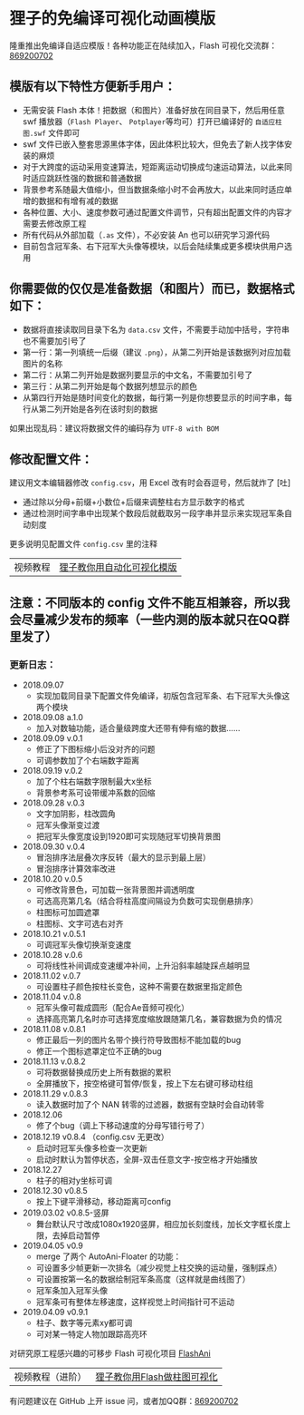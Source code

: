 # 狸子的免编译可视化动画模版

隆重推出免编译自适应模版！各种功能正在陆续加入，Flash 可视化交流群：[869200702](http://qm.qq.com/cgi-bin/qm/qr?k=hgiuHM_boX1FmYgsztfpt1Bmw8r7TOcE )


## 模版有以下特性方便新手用户：

- 无需安装 Flash 本体！把数据（和图片）准备好放在同目录下，然后用任意 swf 播放器（`Flash Player`、 `Potplayer`等均可）打开已编译好的 `自适应柱图.swf` 文件即可
- swf 文件已嵌入整套思源黑体字体，因此体积比较大，但免去了新人找字体安装的麻烦
- 对于大跨度的运动采用变速算法，短距离运动切换成匀速运动算法，以此来同时适应跳跃性强的数据和普通数据
- 背景参考系随最大值缩小，但当数据条缩小时不会再放大，以此来同时适应单增的数据和有增有减的数据
- 各种位置、大小、速度参数可通过配置文件调节，只有超出配置文件的内容才需要去修改原工程
- 所有代码从外部加载（`.as` 文件），不必安装 An 也可以研究学习源代码
- 目前包含冠军条、右下冠军大头像等模块，以后会陆续集成更多模块供用户选用


## 你需要做的仅仅是准备数据（和图片）而已，数据格式如下：

- 数据将直接读取同目录下名为 `data.csv` 文件，不需要手动加中括号，字符串也不需要加引号了
- 第一行：第一列填统一后缀（建议 `.png`），从第二列开始是该数据列对应加载图片的名称
- 第二行：从第二列开始是数据列要显示的中文名，不需要加引号了
- 第三行：从第二列开始是每个数据列想显示的颜色
- 从第四行开始是随时间变化的数据，每行第一列是你想要显示的时间字串，每行从第二列开始是各列在该时刻的数据

如果出现乱码：建议将数据文件的编码存为 `UTF-8 with BOM`



## 修改配置文件：

建议用文本编辑器修改 `config.csv`，用 Excel 改有时会吞逗号，然后就炸了 [吐]

- 通过除以分母+前缀+小数位+后缀来调整柱右方显示数字的格式
- 通过检测时间字串中出现某个数段后就截取另一段字串并显示来实现冠军条自动刻度

更多说明见配置文件 `config.csv` 里的注释


<table>
  <tr>
    <td>视频教程</td>
    <td><a href="https://www.bilibili.com/video/av31363620">狸子教你用自动化可视化模版</a></td>
  </tr>
</table>

## 注意：不同版本的 config 文件不能互相兼容，所以我会尽量减少发布的频率（一些内测的版本就只在QQ群里发了）

### 更新日志：

- 2018.09.07
  - 实现加载同目录下配置文件免编译，初版包含冠军条、右下冠军大头像这两个模块
- 2018.09.08 a.1.0
  - 加入对数轴功能，适合量级跨度大还带有伸有缩的数据……
- 2018.09.09 v.0.1
  - 修正了下图标缩小后没对齐的问题
  - 可调参数加了个右端数字距离
- 2018.09.19 v.0.2
  - 加了个柱右端数字限制最大x坐标
  - 背景参考系可设带缓冲系数的回缩
- 2018.09.28 v.0.3
  - 文字加阴影，柱改圆角
  - 冠军头像渐变过渡
  - 把冠军头像宽度设到1920即可实现随冠军切换背景图
- 2018.09.30 v.0.4
  - 冒泡排序法层叠次序反转（最大的显示到最上层）
  - 冒泡排序计算效率改进
- 2018.10.20 v.0.5
  - 可修改背景色，可加载一张背景图并调透明度
  - 可选高亮第几名（结合将柱高度间隔设为负数可实现倒悬排序）
  - 柱图标可加圆遮罩
  - 柱图标、文字可选右对齐
- 2018.10.21 v.0.5.1
  - 可调冠军头像切换渐变速度
- 2018.10.28 v.0.6
  - 可将线性补间调成变速缓冲补间，上升沿斜率越陡踩点越明显
- 2018.11.02 v.0.7
  - 可设置柱子颜色按柱长变色，这种不需要在数据里指定颜色
- 2018.11.04 v.0.8
  - 冠军头像可裁成圆形（配合Ae音频可视化）
  - 选择高亮第几名时亦可选择宽度缩放跟随第几名，兼容数据为负的情况
- 2018.11.08 v.0.8.1
  - 修正最后一列的图片名带个换行符导致图标不能加载的bug
  - 修正一个图标遮罩定位不正确的bug
- 2018.11.13 v.0.8.2
  - 可将数据替换成历史上所有数据的累积
  - 全屏播放下，按空格键可暂停/恢复，按上下左右键可移动柱组
- 2018.11.29 v.0.8.3
  - 读入数据时加了个 NAN 转零的过滤器，数据有空缺时会自动转零
- 2018.12.06
  - 修了个bug（调上下移动速度的分母写错行号了）
- 2018.12.19 v0.8.4 （config.csv 无更改）
  - 启动时冠军头像多检查一次更新
  - 启动时默认为暂停状态，全屏-双击任意文字-按空格才开始播放
- 2018.12.27
  - 柱子的相对y坐标可调
- 2018.12.30 v0.8.5
  - 按上下键平滑移动，移动距离可config
- 2019.03.02 v0.8.5-竖屏
  - 舞台默认尺寸改成1080x1920竖屏，相应加长刻度线，加长文字框长度上限，去掉启动暂停
- 2019.04.05 v0.9
  - merge 了两个 AutoAni-Floater 的功能：
  - 可设置多少帧更新一次排名（减少视觉上柱交换的运动量，强制踩点）
  - 可设置按第一名的数据绘制冠军条高度（这样就是曲线图了）
  - 冠军条加入冠军头像
  - 冠军条可有整体左移速度，这样视觉上时间指针可不运动
- 2019.04.09 v0.9.1
  - 柱子、数字等元素xy都可调
  - 可对某一特定人物加跟踪高亮环



对研究原工程感兴趣的可移步 Flash 可视化项目 [FlashAni](https://github.com/LePtC/FlashAni)


<table>
  <tr>
    <td>视频教程（进阶）</td>
    <td><a href="https://www.bilibili.com/video/av29577482">狸子教你用Flash做柱图可视化</a></td>
  </tr>
</table>


有问题建议在 GitHub 上开 issue 问，或者加QQ群：[869200702](http://qm.qq.com/cgi-bin/qm/qr?k=hgiuHM_boX1FmYgsztfpt1Bmw8r7TOcE )


